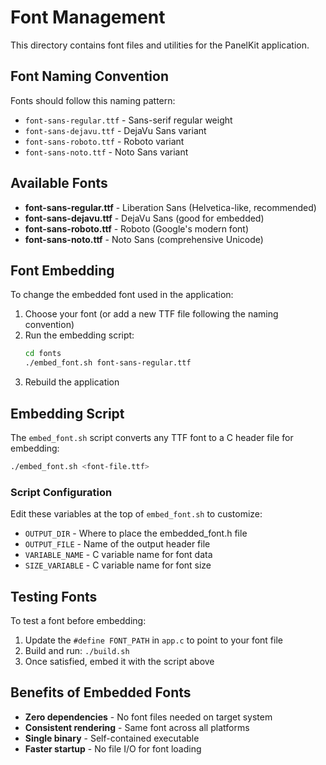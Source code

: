 # Font Management

This directory contains font files and utilities for the PanelKit application.

## Font Naming Convention

Fonts should follow this naming pattern:
- `font-sans-regular.ttf` - Sans-serif regular weight
- `font-sans-dejavu.ttf` - DejaVu Sans variant
- `font-sans-roboto.ttf` - Roboto variant
- `font-sans-noto.ttf` - Noto Sans variant

## Available Fonts

- **font-sans-regular.ttf** - Liberation Sans (Helvetica-like, recommended)
- **font-sans-dejavu.ttf** - DejaVu Sans (good for embedded)
- **font-sans-roboto.ttf** - Roboto (Google's modern font)
- **font-sans-noto.ttf** - Noto Sans (comprehensive Unicode)

## Font Embedding

To change the embedded font used in the application:

1. Choose your font (or add a new TTF file following the naming convention)
2. Run the embedding script:
   ```bash
   cd fonts
   ./embed_font.sh font-sans-regular.ttf
   ```
3. Rebuild the application

## Embedding Script

The `embed_font.sh` script converts any TTF font to a C header file for embedding:

```bash
./embed_font.sh <font-file.ttf>
```

### Script Configuration

Edit these variables at the top of `embed_font.sh` to customize:
- `OUTPUT_DIR` - Where to place the embedded_font.h file
- `OUTPUT_FILE` - Name of the output header file  
- `VARIABLE_NAME` - C variable name for font data
- `SIZE_VARIABLE` - C variable name for font size

## Testing Fonts

To test a font before embedding:
1. Update the `#define FONT_PATH` in `app.c` to point to your font file
2. Build and run: `./build.sh`
3. Once satisfied, embed it with the script above

## Benefits of Embedded Fonts

- **Zero dependencies** - No font files needed on target system
- **Consistent rendering** - Same font across all platforms
- **Single binary** - Self-contained executable
- **Faster startup** - No file I/O for font loading